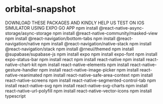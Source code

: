 # orbital-snapshot
DOWNLOAD THESE PACKAGES AND KINDLY HELP US TEST ON IOS SIMULATOR USING EXPO GO APP
    npm install @react-native-async-storage/async-storage
    npm install @react-native-community/masked-view
    npm install @react-navigation/bottom-tabs
    npm install @react-navigation/native
    npm install @react-navigation/native-stack
    npm install @react-navigation/stack
    npm install @rneui/themed
    npm install @supabase/supabase-js
    npm install expo
    npm install expo-font
    npm install expo-status-bar
    npm install react
    npm install react-native
    npm install react-native-chart-kit
    npm install react-native-elements
    npm install react-native-gesture-handler
    npm install react-native-image-picker
    npm install react-native-reanimated
    npm install react-native-safe-area-context
    npm install react-native-screens
    npm install react-native-segmented-control-tab
    npm install react-native-svg
    npm install react-native-svg-charts
    npm install react-native-url-polyfill
    npm install react-native-vector-icons
    npm install typescript
